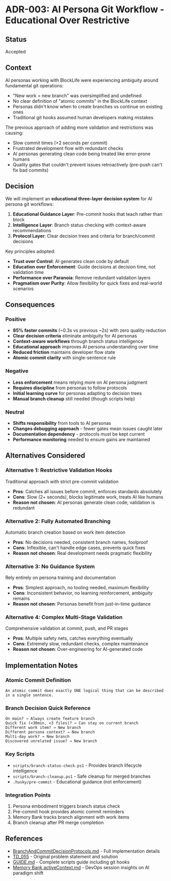 # ADR-003: AI Persona Git Workflow - Educational Over Restrictive

## Status
Accepted

## Context
AI personas working with BlockLife were experiencing ambiguity around fundamental git operations:
- "New work = new branch" was oversimplified and undefined
- No clear definition of "atomic commits" in the BlockLife context
- Personas didn't know when to create branches vs continue on existing ones
- Traditional git hooks assumed human developers making mistakes

The previous approach of adding more validation and restrictions was causing:
- Slow commit times (>2 seconds per commit)
- Frustrated development flow with redundant checks
- AI personas generating clean code being treated like error-prone humans
- Quality gates that couldn't prevent issues retroactively (pre-push can't fix bad commits)

## Decision
We will implement an **educational three-layer decision system** for AI persona git workflows:

1. **Educational Guidance Layer**: Pre-commit hooks that teach rather than block
2. **Intelligence Layer**: Branch status checking with context-aware recommendations
3. **Protocol Layer**: Clear decision trees and criteria for branch/commit decisions

Key principles adopted:
- **Trust over Control**: AI generates clean code by default
- **Education over Enforcement**: Guide decisions at decision time, not validation time
- **Performance over Paranoia**: Remove redundant validation layers
- **Pragmatism over Purity**: Allow flexibility for quick fixes and real-world scenarios

## Consequences

### Positive
- **85% faster commits** (~0.3s vs previous ~2s) with zero quality reduction
- **Clear decision criteria** eliminate ambiguity for AI personas
- **Context-aware workflows** through branch status intelligence
- **Educational approach** improves AI persona understanding over time
- **Reduced friction** maintains developer flow state
- **Atomic commit clarity** with single-sentence rule

### Negative
- **Less enforcement** means relying more on AI persona judgment
- **Requires discipline** from personas to follow protocols
- **Initial learning curve** for personas adapting to decision trees
- **Manual branch cleanup** still needed (though scripts help)

### Neutral
- **Shifts responsibility** from tools to AI personas
- **Changes debugging approach** - fewer gates mean issues caught later
- **Documentation dependency** - protocols must be kept current
- **Performance monitoring** needed to ensure gains are maintained

## Alternatives Considered

### Alternative 1: Restrictive Validation Hooks
Traditional approach with strict pre-commit validation
- **Pros**: Catches all issues before commit, enforces standards absolutely
- **Cons**: Slow (2+ seconds), blocks legitimate work, treats AI like humans
- **Reason not chosen**: AI personas generate clean code; validation is redundant

### Alternative 2: Fully Automated Branching
Automatic branch creation based on work item detection
- **Pros**: No decisions needed, consistent branch names, foolproof
- **Cons**: Inflexible, can't handle edge cases, prevents quick fixes
- **Reason not chosen**: Real development needs pragmatic flexibility

### Alternative 3: No Guidance System
Rely entirely on persona training and documentation
- **Pros**: Simplest approach, no tooling needed, maximum flexibility
- **Cons**: Inconsistent behavior, no learning reinforcement, ambiguity remains
- **Reason not chosen**: Personas benefit from just-in-time guidance

### Alternative 4: Complex Multi-Stage Validation
Comprehensive validation at commit, push, and PR stages
- **Pros**: Multiple safety nets, catches everything eventually
- **Cons**: Extremely slow, redundant checks, complex maintenance
- **Reason not chosen**: Over-engineering for AI-generated code

## Implementation Notes

### Atomic Commit Definition
```
An atomic commit does exactly ONE logical thing that can be described in a single sentence.
```

### Branch Decision Quick Reference
```
On main? → Always create feature branch
Quick fix (<30min, <3 files)? → Can stay on current branch
Different work item? → New branch
Different persona context? → New branch
Multi-day work? → New branch
Discovered unrelated issue? → New branch
```

### Key Scripts
- `scripts/branch-status-check.ps1` - Provides branch lifecycle intelligence
- `scripts/branch-cleanup.ps1` - Safe cleanup for merged branches
- `.husky/pre-commit` - Educational guidance (not enforcement)

### Integration Points
1. Persona embodiment triggers branch status check
2. Pre-commit hook provides atomic commit reminders
3. Memory Bank tracks branch alignment with work items
4. Branch cleanup after PR merge completion

## References
- [BranchAndCommitDecisionProtocols.md](../../02-Design/BranchAndCommitDecisionProtocols.md) - Full implementation details
- [TD_055](../../01-Active/Backlog.md) - Original problem statement and solution
- [GUIDE.md](../../../scripts/GUIDE.md) - Complete scripts guide including git hooks
- [Memory Bank activeContext.md](../../../.claude/memory-bank/activeContext.md) - DevOps session insights on AI paradigm shift